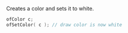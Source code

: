 Creates a color and sets it to white.

```cpp
ofColor c;
ofSetColor( c ); // draw color is now white
```
